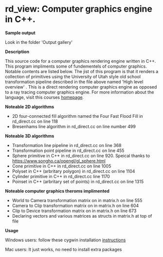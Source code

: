 # rd_view: Computer graphics engine in C++.

**Sample output**

Look in the folder 'Output gallery'


**Description**

This source code for a computer graphics rendering engine written in C++. This program impliments some of fundementels of
computer graphics. Notable contents are listed below. The jist of this program is that it renders a collection of primitives
using the University of Utah style old school transformation pipeline described in the file above named 'High level overview' . This is a direct rendering computer graphics engine as opposed
to a ray tracing computer graphics engine. For more information about the language, visit this courses [homepage](http://graphics.cs.niu.edu/).

**Noteable 2D algorithms**
* 2D four-connected fill algorithm named the Four Fast Flood Fill in rd_direct.cc on line 118
* Bresenhams line algorithm in rd_direct.cc on line number 499

**Noteable 3D algorithms**
* Transformation line pipeline in rd_direct.cc on line 368
* Transformation point pipeline in rd_direct.cc on line 455
* Sphere primitive in C++ in rd_direct.cc on line 920. Speical thanks to https://www.songho.ca/opengl/gl_sphere.html
* Cone primitive in C++ in rd_direct.cc on line 1005
* Polyset in C++ (arbritary polygon) in rd_direct.cc on line 1104
* Cylinder primitive in C++ in rd_direct.cc line 1170
* Poinset in C++ (arbritary set of points) in rd_direct.cc on line 1315

**Noteable computer graphics theroms implimented**
* World to Camera transformation matrix on in matrix.h on line 555
* Camera to Clip transformation matrix on in matrix.h on line 604
* Clip to Device transformation matrix on in matrix.h on line 673
* Declaring vectors and various matrices as structs in matrix.h at top of file

**Usage**

Windows users: follow these cygwin installation [instructions](http://graphics.cs.niu.edu/csci631/cyginstall.html) 

Mac users: It just works, no need to install extra packages
